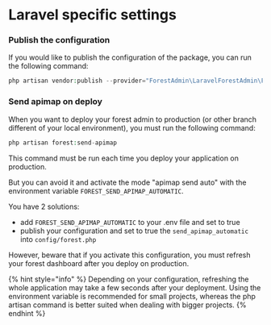 # Laravel specific settings

### Publish the configuration

If you would like to publish the configuration of the package, you can run the following command:

```php
php artisan vendor:publish --provider="ForestAdmin\LaravelForestAdmin\ForestServiceProvider" --tag=config
```

### Send apimap on deploy

When you want to deploy your forest admin to production (or other branch different of your local environment), you must run the following command:

```php
php artisan forest:send-apimap
```
This command must be run each time you deploy your application on production.

But you can avoid it and activate the mode "apimap send auto" with the environment variable `FOREST_SEND_APIMAP_AUTOMATIC`.

You have 2 solutions:
- add `FOREST_SEND_APIMAP_AUTOMATIC` to your .env file and set to true
- publish your configuration and set to true the `send_apimap_automatic` into `config/forest.php`


However, beware that if you activate this configuration, you must refresh your forest dashboard after you deploy on production.

{% hint style="info" %}
Depending on your configuration, refreshing the whole application may take a few seconds after your deployment. Using the environment variable is recommended for small projects, whereas the php artisan command is better suited when dealing with bigger projects.
{% endhint %}
